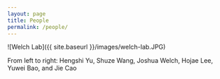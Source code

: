 ```yaml
---
layout: page
title: People
permalink: /people/
---
```


![Welch Lab]({{ site.baseurl }}/images/welch-lab.JPG)


From left to right: Hengshi Yu, Shuze Wang, Joshua Welch, Hojae Lee, Yuwei Bao, and Jie Cao
